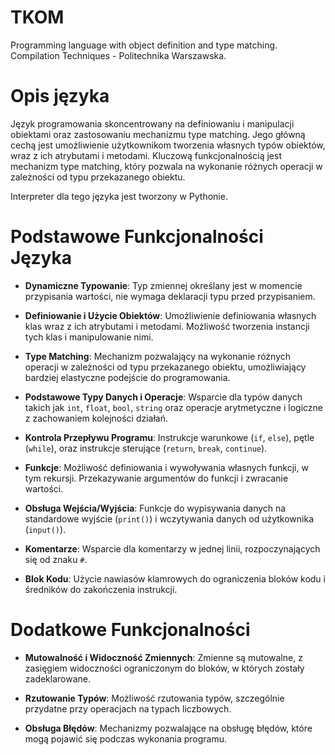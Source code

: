 # TKOM
Programming language with object definition and type matching. Compilation Techniques - Politechnika Warszawska.

# Opis języka

Język programowania skoncentrowany na definiowaniu i manipulacji obiektami oraz zastosowaniu mechanizmu type matching. Jego główną cechą jest umożliwienie użytkownikom tworzenia własnych typów obiektów, wraz z ich atrybutami i metodami. Kluczową funkcjonalnością jest mechanizm type matching, który pozwala na wykonanie różnych operacji w zależności od typu przekazanego obiektu. 

Interpreter dla tego języka jest tworzony w Pythonie.



# Podstawowe Funkcjonalności Języka

- **Dynamiczne Typowanie**: Typ zmiennej określany jest w momencie przypisania wartości, nie wymaga deklaracji typu przed przypisaniem.

- **Definiowanie i Użycie Obiektów**: Umożliwienie definiowania własnych klas wraz z ich atrybutami i metodami. Możliwość tworzenia instancji tych klas i manipulowanie nimi.

- **Type Matching**: Mechanizm pozwalający na wykonanie różnych operacji w zależności od typu przekazanego obiektu, umożliwiający bardziej elastyczne podejście do programowania.

- **Podstawowe Typy Danych i Operacje**: Wsparcie dla typów danych takich jak `int`, `float`, `bool`, `string` oraz operacje arytmetyczne i logiczne z zachowaniem kolejności działań.

- **Kontrola Przepływu Programu**: Instrukcje warunkowe (`if`, `else`), pętle (`while`), oraz instrukcje sterujące (`return`, `break`, `continue`).

- **Funkcje**: Możliwość definiowania i wywoływania własnych funkcji, w tym rekursji. Przekazywanie argumentów do funkcji i zwracanie wartości.

- **Obsługa Wejścia/Wyjścia**: Funkcje do wypisywania danych na standardowe wyjście (`print()`) i wczytywania danych od użytkownika (`input()`).

- **Komentarze**: Wsparcie dla komentarzy w jednej linii, rozpoczynających się od znaku `#`.

- **Blok Kodu**: Użycie nawiasów klamrowych do ograniczenia bloków kodu i średników do zakończenia instrukcji.

# Dodatkowe Funkcjonalności

- **Mutowalność i Widoczność Zmiennych**: Zmienne są mutowalne, z zasięgiem widoczności ograniczonym do bloków, w których zostały zadeklarowane.

- **Rzutowanie Typów**: Możliwość rzutowania typów, szczególnie przydatne przy operacjach na typach liczbowych.

- **Obsługa Błędów**: Mechanizmy pozwalające na obsługę błędów, które mogą pojawić się podczas wykonania programu.
